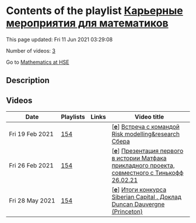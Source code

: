# Contents of the playlist [Карьерные мероприятия для математиков](https://www.youtube.com/playlist?list=PLq3E5oubNNoCqH67g0Blr7Eds0cWJaVOz)

This page updated: Fri 11 Jun 2021 03:29:08

Number of videos: [3](#videos)

Go to [Mathematics at HSE](../README.md)

## Description



## Videos

|Date|Playlists|Links|Video title|
|---|---|---|---|
| Fri&nbsp;19&nbsp;Feb&nbsp;2021 | [154](../playlists/154 "Карьерные мероприятия для математиков") |  | [[**e**](https://studio.youtube.com/video/jQtHqzQcqtI/edit "Edit")] [Встреча с командой Risk modelling&research Сбера](https://www.youtube.com/watch?v=jQtHqzQcqtI&list=PLq3E5oubNNoCqH67g0Blr7Eds0cWJaVOz) |
| Fri&nbsp;26&nbsp;Feb&nbsp;2021 | [154](../playlists/154 "Карьерные мероприятия для математиков") |  | [[**e**](https://studio.youtube.com/video/8bexLSs-xxE/edit "Edit")] [Презентация первого в истории Матфака прикладного проекта, совместного с Тинькофф 26.02.21](https://www.youtube.com/watch?v=8bexLSs-xxE&list=PLq3E5oubNNoCqH67g0Blr7Eds0cWJaVOz) |
| Fri&nbsp;28&nbsp;May&nbsp;2021 | [154](../playlists/154 "Карьерные мероприятия для математиков") |  | [[**e**](https://studio.youtube.com/video/ZLi98hMWIis/edit "Edit")] [Итоги конкурса Siberian Capital . Доклад Duncan Dauvergne (Princeton)](https://www.youtube.com/watch?v=ZLi98hMWIis&list=PLq3E5oubNNoCqH67g0Blr7Eds0cWJaVOz "«Infection spread in a sea of random walks»&#013;Abstract: We consider interacting particle systems where two species of particles - `susceptible' and `infected' - perform independent random walks on an integer lattice. Susceptible particles become infected when they meet an infected particle, and in some variants, infected particles can recover. I will describe new methods for understanding the propagating front in such models. These methods can be used to show the existence of survival regimes and prove growth bounds in these models.") |
